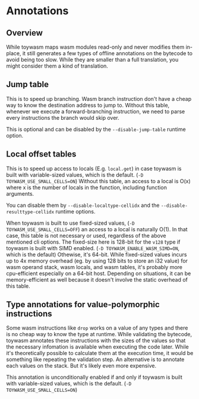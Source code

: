 # Annotations

## Overview

While toywasm maps wasm modules read-only and never modifies them in-place,
it still generates a few types of offline annotations on the bytecode
to avoid being too slow. While they are smaller than a full translation,
you might consider them a kind of translation.

## Jump table

This is to speed up branching. Wasm branch instruction don't have
a cheap way to know the destination address to jump to. Without this
table, whenever we execute a forward-branching instruction, we need
to parse every instructions the branch would skip over.

This is optional and can be disabled by the `--disable-jump-table`
runtime option.

## Local offset tables

This is to speed up access to locals (E.g. `local.get`) in case
toywasm is built with variable-sized values, which is the default.
(`-D TOYWASM_USE_SMALL_CELLS=ON`)
Without this table, an access to a local is O(x) where x is
the number of locals in the function, including function arguments.

You can disable them by `--disable-localtype-cellidx`
and the `--disable-resulttype-cellidx` runtime options.

When toywasm is built to use fixed-sized values,
(`-D TOYWASM_USE_SMALL_CELLS=OFF`) an access to a local is naturally
O(1).  In that case, this table is not necessary or used, regardless
of the above mentioned cli options.
The fixed-size here is 128-bit for the `v128` type if toywasm is
built with SIMD enabled. (`-D TOYWASM_ENABLE_WASM_SIMD=ON`, which is
the default) Othewise, it's 64-bit.
While fixed-sized values incurs up to 4x memory overhead (eg. by using
128 bits to store an i32 value) for wasm operand stack, wasm locals,
and wasm tables, it's probably more cpu-efficient especially on a
64-bit host. Depending on situations, it can be memory-efficient as
well because it doesn't involve the static overhead of this table.

## Type annotations for value-polymorphic instructions

Some wasm instructions like `drop` works on a value of any types and
there is no cheap way to know the type at runtime.
While validating the bytecode, toywasm annotates these instructions
with the sizes of the values so that the necessary infomation is
available when executing the code later. While it's theoretically
possible to calculate them at the execution time, it would be
something like repeating the validation step. An alternative is
to annotate each values on the stack. But it's likely even more
expensive.

This annotation is unconditionally enabled if and only if toywasm is
built with variable-sized values, which is the default.
(`-D TOYWASM_USE_SMALL_CELLS=ON`)
